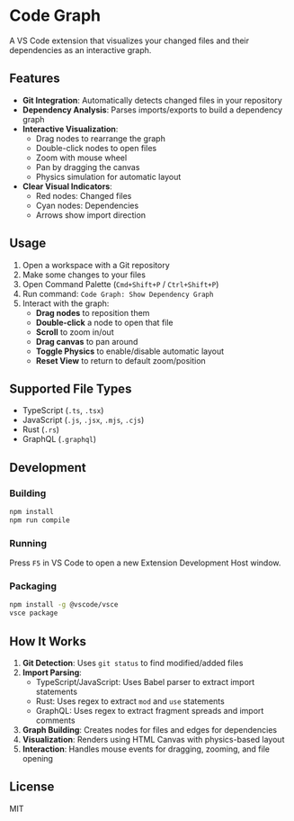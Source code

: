 # Code Graph

A VS Code extension that visualizes your changed files and their dependencies as an interactive graph.

## Features

- **Git Integration**: Automatically detects changed files in your repository
- **Dependency Analysis**: Parses imports/exports to build a dependency graph
- **Interactive Visualization**:
  - Drag nodes to rearrange the graph
  - Double-click nodes to open files
  - Zoom with mouse wheel
  - Pan by dragging the canvas
  - Physics simulation for automatic layout
- **Clear Visual Indicators**:
  - Red nodes: Changed files
  - Cyan nodes: Dependencies
  - Arrows show import direction

## Usage

1. Open a workspace with a Git repository
2. Make some changes to your files
3. Open Command Palette (`Cmd+Shift+P` / `Ctrl+Shift+P`)
4. Run command: `Code Graph: Show Dependency Graph`
5. Interact with the graph:
   - **Drag nodes** to reposition them
   - **Double-click** a node to open that file
   - **Scroll** to zoom in/out
   - **Drag canvas** to pan around
   - **Toggle Physics** to enable/disable automatic layout
   - **Reset View** to return to default zoom/position

## Supported File Types

- TypeScript (`.ts`, `.tsx`)
- JavaScript (`.js`, `.jsx`, `.mjs`, `.cjs`)
- Rust (`.rs`)
- GraphQL (`.graphql`)

## Development

### Building

```bash
npm install
npm run compile
```

### Running

Press `F5` in VS Code to open a new Extension Development Host window.

### Packaging

```bash
npm install -g @vscode/vsce
vsce package
```

## How It Works

1. **Git Detection**: Uses `git status` to find modified/added files
2. **Import Parsing**:
   - TypeScript/JavaScript: Uses Babel parser to extract import statements
   - Rust: Uses regex to extract `mod` and `use` statements
   - GraphQL: Uses regex to extract fragment spreads and import comments
3. **Graph Building**: Creates nodes for files and edges for dependencies
4. **Visualization**: Renders using HTML Canvas with physics-based layout
5. **Interaction**: Handles mouse events for dragging, zooming, and file opening

## License

MIT

